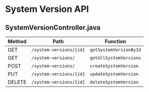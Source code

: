 # System Version API

## SystemVersionController.java

| Method | Path | Function |
|--------|------|----------|
| GET | `/system-versions/{id}` | `getSystemVersionById` |
| GET | `/system-versions/` | `getAllSystemVersions` |
| POST | `/system-versions/` | `createSystemVersion` |
| PUT | `/system-versions/{id}` | `updateSystemVersion` |
| DELETE | `/system-versions/{id}` | `deleteSystemVersion` |